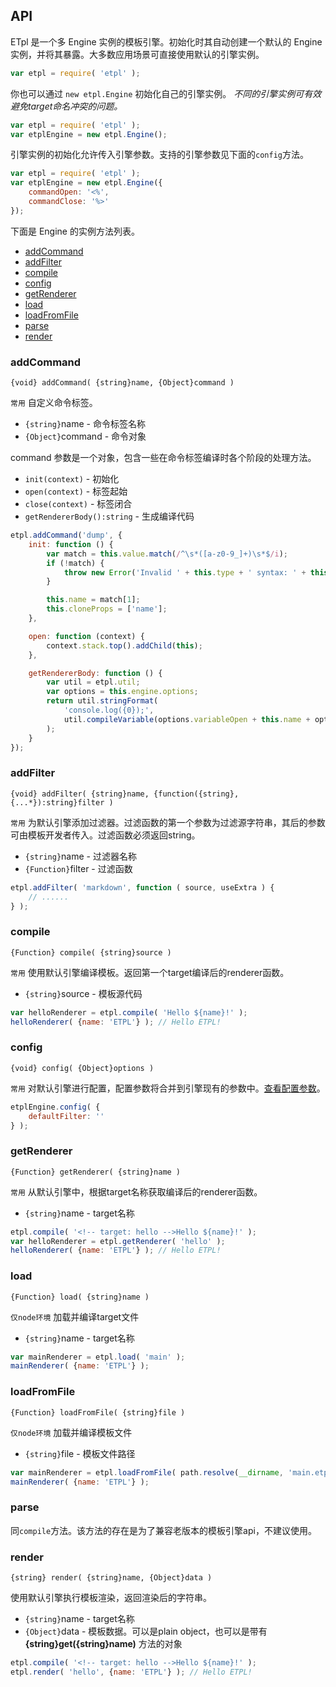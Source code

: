 ## API

ETpl 是一个多 Engine 实例的模板引擎。初始化时其自动创建一个默认的 Engine 实例，并将其暴露。大多数应用场景可直接使用默认的引擎实例。

```javascript
var etpl = require( 'etpl' );
```

你也可以通过 `new etpl.Engine` 初始化自己的引擎实例。 *不同的引擎实例可有效避免target命名冲突的问题。*

```javascript
var etpl = require( 'etpl' );
var etplEngine = new etpl.Engine();
```

引擎实例的初始化允许传入引擎参数。支持的引擎参数见下面的`config`方法。

```javascript
var etpl = require( 'etpl' );
var etplEngine = new etpl.Engine({
    commandOpen: '<%',
    commandClose: '%>'
});
```

下面是 Engine 的实例方法列表。

- [addCommand](#addCommand)
- [addFilter](#addFilter)
- [compile](#compile)
- [config](#config)
- [getRenderer](#getRenderer)
- [load](#load)
- [loadFromFile](#loadFromFile)
- [parse](#parse)
- [render](#render)



### addCommand

`{void} addCommand( {string}name, {Object}command )`

`常用` 自定义命令标签。

- `{string}`name - 命令标签名称
- `{Object}`command - 命令对象

command 参数是一个对象，包含一些在命令标签编译时各个阶段的处理方法。

- `init(context)` - 初始化
- `open(context)` - 标签起始
- `close(context)` - 标签闭合
- `getRendererBody():string` - 生成编译代码

```javascript
etpl.addCommand('dump', {
    init: function () {
        var match = this.value.match(/^\s*([a-z0-9_]+)\s*$/i);
        if (!match) {
            throw new Error('Invalid ' + this.type + ' syntax: ' + this.value);
        }

        this.name = match[1];
        this.cloneProps = ['name'];
    },

    open: function (context) {
        context.stack.top().addChild(this);
    },

    getRendererBody: function () {
        var util = etpl.util;
        var options = this.engine.options;
        return util.stringFormat(
            'console.log({0});',
            util.compileVariable(options.variableOpen + this.name + options.variableClose, this.engine)
        );
    }
});
```


### addFilter

`{void} addFilter( {string}name, {function({string}, {...*}):string}filter )`

`常用` 为默认引擎添加过滤器。过滤函数的第一个参数为过滤源字符串，其后的参数可由模板开发者传入。过滤函数必须返回string。

- `{string}`name - 过滤器名称
- `{Function}`filter - 过滤函数

```javascript
etpl.addFilter( 'markdown', function ( source, useExtra ) {
    // ......
} );
```

### compile

`{Function} compile( {string}source )`

`常用` 使用默认引擎编译模板。返回第一个target编译后的renderer函数。

- `{string}`source - 模板源代码

```javascript
var helloRenderer = etpl.compile( 'Hello ${name}!' );
helloRenderer( {name: 'ETPL'} ); // Hello ETPL!
```

### config

`{void} config( {Object}options )`

`常用` 对默认引擎进行配置，配置参数将合并到引擎现有的参数中。[查看配置参数](config.md)。

```javascript
etplEngine.config( {
    defaultFilter: ''
} );
```

### getRenderer

`{Function} getRenderer( {string}name )`

`常用` 从默认引擎中，根据target名称获取编译后的renderer函数。

- `{string}`name - target名称

```javascript
etpl.compile( '<!-- target: hello -->Hello ${name}!' );
var helloRenderer = etpl.getRenderer( 'hello' );
helloRenderer( {name: 'ETPL'} ); // Hello ETPL!
```


### load

`{Function} load( {string}name )`

`仅node环境` 加载并编译target文件

- `{string}`name - target名称

```javascript
var mainRenderer = etpl.load( 'main' );
mainRenderer( {name: 'ETPL'} );
```


### loadFromFile

`{Function} loadFromFile( {string}file )`

`仅node环境` 加载并编译模板文件

- `{string}`file - 模板文件路径

```javascript
var mainRenderer = etpl.loadFromFile( path.resolve(__dirname, 'main.etpl') );
mainRenderer( {name: 'ETPL'} );
```


### parse

同`compile`方法。该方法的存在是为了兼容老版本的模板引擎api，不建议使用。


### render

`{string} render( {string}name, {Object}data )`

使用默认引擎执行模板渲染，返回渲染后的字符串。

- `{string}`name - target名称
- `{Object}`data - 模板数据。可以是plain object，也可以是带有 **{string}get({string}name)** 方法的对象

```javascript
etpl.compile( '<!-- target: hello -->Hello ${name}!' );
etpl.render( 'hello', {name: 'ETPL'} ); // Hello ETPL!
```


